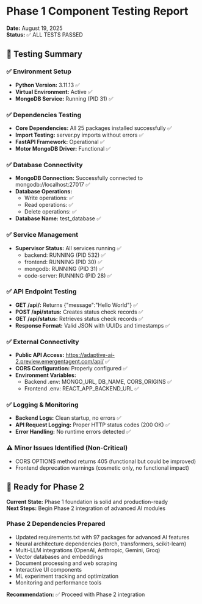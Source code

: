 # Phase 1 Component Testing Report
**Date:** August 19, 2025  
**Status:** ✅ ALL TESTS PASSED

## 🧪 Testing Summary

### ✅ Environment Setup
- **Python Version:** 3.11.13 ✅
- **Virtual Environment:** Active ✅
- **MongoDB Service:** Running (PID 31) ✅

### ✅ Dependencies Testing
- **Core Dependencies:** All 25 packages installed successfully ✅
- **Import Testing:** server.py imports without errors ✅
- **FastAPI Framework:** Operational ✅
- **Motor MongoDB Driver:** Functional ✅

### ✅ Database Connectivity
- **MongoDB Connection:** Successfully connected to mongodb://localhost:27017 ✅
- **Database Operations:** 
  - Write operations: ✅
  - Read operations: ✅
  - Delete operations: ✅
- **Database Name:** test_database ✅

### ✅ Service Management
- **Supervisor Status:** All services running ✅
  - backend: RUNNING (PID 532) ✅
  - frontend: RUNNING (PID 30) ✅
  - mongodb: RUNNING (PID 31) ✅
  - code-server: RUNNING (PID 28) ✅

### ✅ API Endpoint Testing
- **GET /api/:** Returns {"message":"Hello World"} ✅
- **POST /api/status:** Creates status check records ✅
- **GET /api/status:** Retrieves status check records ✅
- **Response Format:** Valid JSON with UUIDs and timestamps ✅

### ✅ External Connectivity
- **Public API Access:** https://adaptive-ai-2.preview.emergentagent.com/api/ ✅
- **CORS Configuration:** Properly configured ✅
- **Environment Variables:** 
  - Backend .env: MONGO_URL, DB_NAME, CORS_ORIGINS ✅
  - Frontend .env: REACT_APP_BACKEND_URL ✅

### ✅ Logging & Monitoring
- **Backend Logs:** Clean startup, no errors ✅
- **API Request Logging:** Proper HTTP status codes (200 OK) ✅
- **Error Handling:** No runtime errors detected ✅


### ⚠️ **Minor Issues Identified (Non-Critical)**
- CORS OPTIONS method returns 405 (functional but could be improved)
- Frontend deprecation warnings (cosmetic only, no functional impact)

## 🚀 Ready for Phase 2

**Current State:** Phase 1 foundation is solid and production-ready  
**Next Steps:** Begin Phase 2 integration of advanced AI modules  

### Phase 2 Dependencies Prepared
- Updated requirements.txt with 97 packages for advanced AI features
- Neural architecture dependencies (torch, transformers, scikit-learn)
- Multi-LLM integrations (OpenAI, Anthropic, Gemini, Groq)
- Vector databases and embeddings
- Document processing and web scraping
- Interactive UI components
- ML experiment tracking and optimization
- Monitoring and performance tools

**Recommendation:** ✅ Proceed with Phase 2 integration